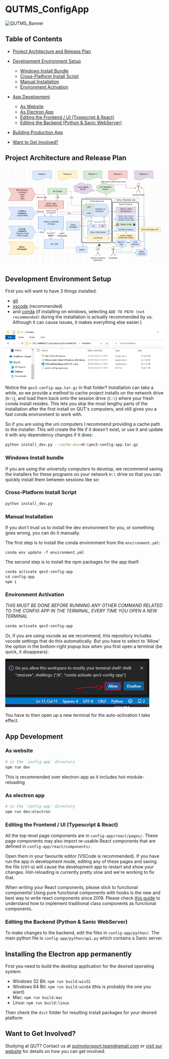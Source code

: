 # QUTMS_ConfigApp

![QUTMS_Banner](https://raw.githubusercontent.com/Technosasquach/QUTMS_Master/master/src/qutmsBanner.jpg)

## Table of Contents

- [Project Architecture and Release Plan](#architecture-and-release-plan)
- [Development Environment Setup](#dev-env-setup)

  - [Windows Install Bundle](#windows-install-bundle)
  - [Cross-Platform Install Script](#cross-platform-install-script)
  - [Manual Installation](#manual-installation)
  - [Environment Activation](#environment-activation)

- [App Development](#app-development)

  - [As Website](#development-as-website)
  - [As Electron App](#development-as-electron-app)
  - [Editing the Frontend / UI (Typescript & React)](#editing-frontend)
  - [Editing the Backend (Python & Sanic WebServer)](#editing-backend)

- [Building Production App](#building-production)
- [Want to Get Involved?](#getting-involved)

<a name="architecture-and-release-plan"></a>

## Project Architecture and Release Plan

![Architecture Diagram](/wiki/the_plan.png)

<a name="dev-env-setup"></a>

## Development Environment Setup

First you will want to have 3 things installed.

- [git](https://git-scm.com/download)
- [vscode](https://code.visualstudio.com/) (recommended)
- and [conda](https://docs.conda.io/en/latest/miniconda.html) (if installing on windows, selecting `ADD TO PATH (not recommended)`
  during the installation is actually recommended by us. Although it can cause issues, it makes everything else easier.)

![example of installers folder on H drive](/wiki/qut_tips_installers.PNG)

Notice the `qev3-config-app.tar.gz` in that folder? Installation can take a while,
so we provide a method to cache project installs on the network drive (`H:\`),
and load them back onto the session drive (`C:\`) where your fresh conda install resides. This lets you skip the most lengthy parts
of the installation after the first install on QUT's computers, and still gives you a fast conda environment to work with.

So if you are using the uni computers I recommend providing a cache path to the installer. This will create the file if it doesn't exist, or use it and update it with any dependency changes if it does:

```bash
python install_dev.py --cache-env=H:\qev3-config-app.tar.gz
```

<a name="windows-install-bundle"></a>

### Windows Install bundle

If you are using the university computers to develop, we recommend saving the installers for these programs on your network `H:\` drive
so that you can quickly install them between sessions like so:

<a name="cross-platform-install-script"></a>

### Cross-Platform Install Script

```bash
python install_dev.py
```

<a name="manual-installation"></a>

### Manual Installation

If you don't trust us to install the dev environment for you, or something goes wrong, you can do it manually.

The first step is to install the conda environment from the `environment.yml`:

```
conda env update -f environment.yml
```

The second step is to install the npm packages for the app itself:

```
conda activate qev3-config-app
cd config-app
npm i
```

<a name="environment-activation"></a>

### Environment Activation

_*THIS MUST BE DONE BEFORE RUNNING ANY OTHER COMMAND RELATED TO THE CONFIG APP IN THE TERMINAL, EVERY TIME YOU OPEN A NEW TERMINAL*_

```bash
conda activate qev3-config-app
```

Or, if you are using vscode as we recommend, this repository includes vscode settings that do this automatically. But you have to select to 'Allow' the option in the bottom-right popup box when you first open a terminal (be quick, it disappears):

![allow_shell_injection_vscode](/wiki/allow_shell_injection.png)

You have to then open up a new terminal for the auto-activation t take effect.

<a name="app-development"></a>

## App Development

<a name="development-as-website"></a>

### As website

```bash
# in the `config-app` directory
npm run dev
```

This is recommended over electron-app as it includes hot-module-reloading

<a name="development-as-electron-app"></a>

### As electron app

```bash
# in the `config-app` directory
npm run dev:electron
```

<a name="editing-frontend"></a>

### Editing the Frontend / UI (Typescript & React)

All the top-level page components are in `config-app/react/pages/`. These page components may also import re-usable React components that are defined in `config-app/react/components/`.

Open them in your favourite editor (VSCode is recommended). If you have run the app in development mode, editing any of these pages and saving the file (ctrl-s) will cause the development app to restart and show your changes. Hot-reloading is currently pretty slow and we're working to fix that.

When writing your React components, please stick to functional components!
Using pure functional components with hooks is the new and best way to write react components since 2019. Please check [this guide](https://www.valentinog.com/blog/hooks/) to understand how to implement traditional class components as functional components.

<a name="editing-backend"></a>

### Editing the Backend (Python & Sanic WebServer)

To make changes to the backend, edit the files in `config-app/python/`. The main python file is `config-app/python/api.py` which contains a Sanic server.

<a name="building-production"></a>

## Installing the Electron app permanently

First you need to build the desktop application for the desired operating system:

- Windows 32 Bit: `npm run build:win32`
- Windows 64 Bit: `npm run build:win64` (this is probably the one you want)
- Mac: `npm run build:mac`
- Linux: `npm run build:linux`

Then check the `dist` folder for resulting install packages for your desired platform

<a name="getting-involved"></a>

## Want to Get Involved?

Studying at QUT? Contact us at qutmotorsport.team@gmail.com or [visit our website](https://www.qutmotorsport.com/) for details on how you can get involved.
